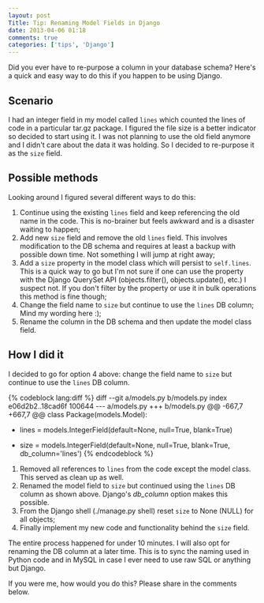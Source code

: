 ```yaml
---
layout: post
Title: Tip: Renaming Model Fields in Django
date: 2013-04-06 01:18
comments: true
categories: ['tips', 'Django']
---
```


Did you ever have to re-purpose a column in your database schema? 
Here's a quick and easy way to do this if you happen to be using Django.

Scenario
--------

I had an integer field in my model called `lines` which counted the lines of 
code in a particular tar.gz package. I figured the file size is a better indicator
so decided to start using it. I was not planning to use the old field anymore and
I didn't care about the data it was holding. So I decided to re-purpose it
as the `size` field.

Possible methods
----------------

Looking around I figured several different ways to do this: 

1. Continue using the existing `lines` field and keep referencing the old name in the code.
This is no-brainer but feels awkward and is a disaster waiting to happen;
1. Add new `size` field and remove the old `lines` field. This involves modification to
the DB schema and requires at least a backup with possible down time. Not something
I will jump at right away;
1. Add a `size` property in the model class which will persist to `self.lines`.
This is a quick way to go but I'm not sure if one can use the property with the
Django QuerySet API (objects.filter(), objects.update(), etc.) I suspect not.
If you don't filter by the property or use it in bulk operations this method is fine though;
1. Change the field name to `size` but continue to use the `lines` DB column;
Mind my wording here :);
1. Rename the column in the DB schema and then update the model class field.

How I did it
------------

I decided to go for option 4 above: 
change the field name to `size` but continue to use the `lines` DB column.

{% codeblock lang:diff %}
diff --git a/models.py b/models.py
index e06d2b2..18cad6f 100644
--- a/models.py
+++ b/models.py
@@ -667,7 +667,7 @@ class Package(models.Model):
-    lines = models.IntegerField(default=None, null=True, blank=True)
+    size  = models.IntegerField(default=None, null=True, blank=True, db_column='lines')
{% endcodeblock %}

1. Removed all references to `lines` from the code except the model class. This served as clean up as well. 
1. Renamed the model field to `size` but continued using the `lines` DB column as shown above.
Django's *db_column* option makes this possible.
1. From the Django shell (./manage.py shell) reset `size` to None (NULL) for all objects;
1. Finally implement my new code and functionality behind the `size` field.

The entire process happened for under 10 minutes. I will also opt for renaming the DB column at a later time.
This is to sync the naming used in Python code and in MySQL in case I ever need to use raw SQL or anything but Django.

If you were me, how would you do this? Please share in the comments below.


